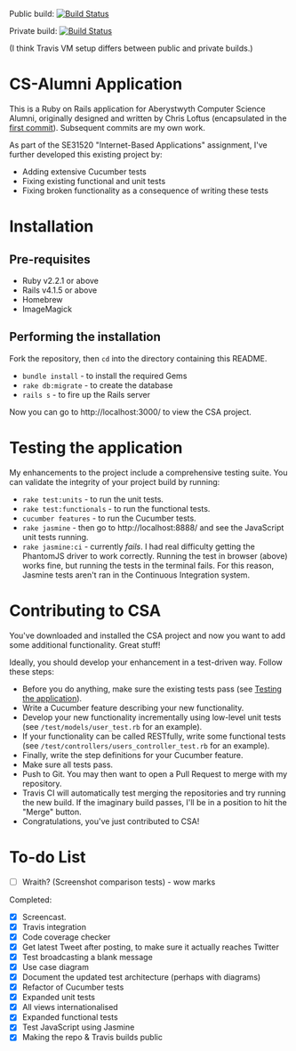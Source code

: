 Public build: [![Build Status](https://travis-ci.org/ChrisBAshton/se315-csa.svg?branch=master)](https://travis-ci.org/ChrisBAshton/se315-csa)

Private build: [![Build Status](https://magnum.travis-ci.com/ChrisBAshton/se315-csa.svg?token=HSfkP4Tffj4JT2ugyno9&branch=master)](https://magnum.travis-ci.com/ChrisBAshton/se315-csa)

(I think Travis VM setup differs between public and private builds.)

# CS-Alumni Application

This is a Ruby on Rails application for Aberystwyth Computer Science Alumni, originally designed and written by Chris Loftus (encapsulated in the [first commit](https://github.com/ChrisBAshton/se315-csa/commit/d8663a96d59351f3598384069411a26e9fdcf864)). Subsequent commits are my own work.

As part of the SE31520 "Internet-Based Applications" assignment, I've further developed this existing project by:

* Adding extensive Cucumber tests
* Fixing existing functional and unit tests
* Fixing broken functionality as a consequence of writing these tests

# Installation

## Pre-requisites

* Ruby v2.2.1 or above
* Rails v4.1.5 or above
* Homebrew
* ImageMagick

## Performing the installation

Fork the repository, then `cd` into the directory containing this README.

* `bundle install` - to install the required Gems
* `rake db:migrate` - to create the database
* `rails s` - to fire up the Rails server

Now you can go to http://localhost:3000/ to view the CSA project.

# Testing the application

My enhancements to the project include a comprehensive testing suite. You can validate the integrity of your project build by running:

* `rake test:units` - to run the unit tests.
* `rake test:functionals` - to run the functional tests.
* `cucumber features` - to run the Cucumber tests.
* `rake jasmine` - then go to http://localhost:8888/ and see the JavaScript unit tests running.
* `rake jasmine:ci` - currently *fails*. I had real difficulty getting the PhantomJS driver to work correctly. Running the test in browser (above) works fine, but running the tests in the terminal fails. For this reason, Jasmine tests aren't ran in the Continuous Integration system.

# Contributing to CSA

You've downloaded and installed the CSA project and now you want to add some additional functionality. Great stuff!

Ideally, you should develop your enhancement in a test-driven way. Follow these steps:

* Before you do anything, make sure the existing tests pass (see [Testing the application](https://github.com/ChrisBAshton/se315-csa#testing-the-application)).
* Write a Cucumber feature describing your new functionality.
* Develop your new functionality incrementally using low-level unit tests (see `/test/models/user_test.rb` for an example).
* If your functionality can be called RESTfully, write some functional tests (see `/test/controllers/users_controller_test.rb` for an example).
* Finally, write the step definitions for your Cucumber feature.
* Make sure all tests pass.
* Push to Git. You may then want to open a Pull Request to merge with my repository.
* Travis CI will automatically test merging the repositories and try running the new build. If the imaginary build passes, I'll be in a position to hit the "Merge" button.
* Congratulations, you've just contributed to CSA!

# To-do List

- [ ] Wraith? (Screenshot comparison tests) - wow marks

Completed:

- [x] Screencast.
- [x] Travis integration
- [x] Code coverage checker
- [x] Get latest Tweet after posting, to make sure it actually reaches Twitter
- [x] Test broadcasting a blank message
- [x] Use case diagram
- [x] Document the updated test architecture (perhaps with diagrams)
- [x] Refactor of Cucumber tests
- [x] Expanded unit tests
- [x] All views internationalised
- [x] Expanded functional tests
- [x] Test JavaScript using Jasmine
- [x] Making the repo & Travis builds public